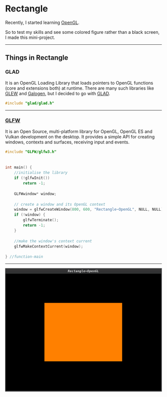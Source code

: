 # Rectangle

Recently, I started learning [OpenGL](https://www.opengl.org/). 

So to test my skills and see some colored figure rather than a black screen, I made this mini-project.

---

## Things in Rectangle

### GLAD

It is an OpenGL Loading Library that loads pointers to OpenGL functions (core and extensions both) at runtime. There are many such libraries like [GLEW](https://glew.sourceforge.net/) and [Galogen](https://galogen.gpfault.net/), but I decided to go with [GLAD](https://github.com/Dav1dde/glad). 

```cpp
#include "glad/glad.h"
```

---

### [GLFW](https://www.glfw.org/)

It is an Open Source, multi-platform library for OpenGL, OpenGL ES and
Vulkan development on the desktop. It provides a simple API for creating
windows, contexts and surfaces, receiving input and events.

```cpp
#include "GLFW/glfw3.h"


int main() {
    //initialise the library
    if (!glfwInit())
        return -1;

    GLFWwindow* window;

    // create a window and its OpenGL context
    window = glfwCreateWindow(800, 600, "Rectangle~OpenGL", NULL, NULL);
    if (!window) {
        glfwTerminate();
        return -1;
    }

    //make the window's context current
    glfwMakeContextCurrent(window);

} //function-main
```

---

![OpenGL Window](image.png "opengl window")

